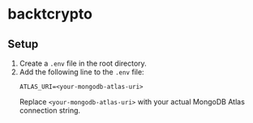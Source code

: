 # backtcrypto

## Setup

1. Create a `.env` file in the root directory.
2. Add the following line to the `.env` file:
   ```
   ATLAS_URI=<your-mongodb-atlas-uri>
   ```
   Replace `<your-mongodb-atlas-uri>` with your actual MongoDB Atlas connection string.